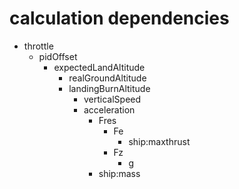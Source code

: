 # calculation dependencies

- throttle
  - pidOffset
    - expectedLandAltitude
      - realGroundAltitude
      - landingBurnAltitude
        - verticalSpeed
        - acceleration
          - Fres
            - Fe
              - ship:maxthrust
            - Fz
              - g
          - ship:mass
